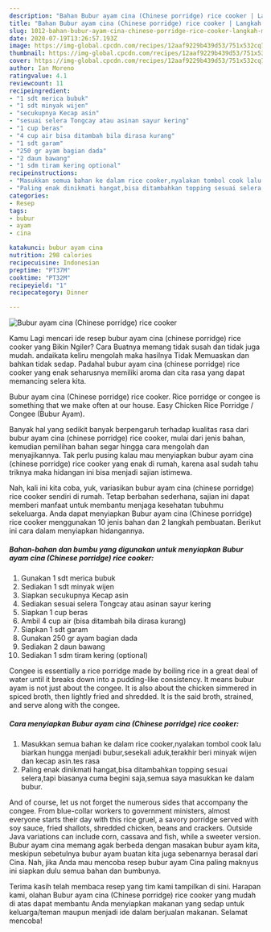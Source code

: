 ```yaml
---
description: "Bahan Bubur ayam cina (Chinese porridge) rice cooker | Langkah Membuat Bubur ayam cina (Chinese porridge) rice cooker Yang Paling Enak"
title: "Bahan Bubur ayam cina (Chinese porridge) rice cooker | Langkah Membuat Bubur ayam cina (Chinese porridge) rice cooker Yang Paling Enak"
slug: 1012-bahan-bubur-ayam-cina-chinese-porridge-rice-cooker-langkah-membuat-bubur-ayam-cina-chinese-porridge-rice-cooker-yang-paling-enak
date: 2020-07-19T13:26:57.193Z
image: https://img-global.cpcdn.com/recipes/12aaf9229b439d53/751x532cq70/bubur-ayam-cina-chinese-porridge-rice-cooker-foto-resep-utama.jpg
thumbnail: https://img-global.cpcdn.com/recipes/12aaf9229b439d53/751x532cq70/bubur-ayam-cina-chinese-porridge-rice-cooker-foto-resep-utama.jpg
cover: https://img-global.cpcdn.com/recipes/12aaf9229b439d53/751x532cq70/bubur-ayam-cina-chinese-porridge-rice-cooker-foto-resep-utama.jpg
author: Ian Moreno
ratingvalue: 4.1
reviewcount: 11
recipeingredient:
- "1 sdt merica bubuk"
- "1 sdt minyak wijen"
- "secukupnya Kecap asin"
- "sesuai selera Tongcay atau asinan sayur kering"
- "1 cup beras"
- "4 cup air bisa ditambah bila dirasa kurang"
- "1 sdt garam"
- "250 gr ayam bagian dada"
- "2 daun bawang"
- "1 sdm tiram kering optional"
recipeinstructions:
- "Masukkan semua bahan ke dalam rice cooker,nyalakan tombol cook lalu biarkan hungga menjadi bubur,sesekali aduk,terakhir beri minyak wijen dan kecap asin.tes rasa"
- "Paling enak dinikmati hangat,bisa ditambahkan topping sesuai selera,tapi biasanya cuma begini saja,semua saya masukkan ke dalam bubur."
categories:
- Resep
tags:
- bubur
- ayam
- cina

katakunci: bubur ayam cina 
nutrition: 298 calories
recipecuisine: Indonesian
preptime: "PT37M"
cooktime: "PT32M"
recipeyield: "1"
recipecategory: Dinner

---
```



![Bubur ayam cina (Chinese porridge) rice cooker](https://img-global.cpcdn.com/recipes/12aaf9229b439d53/751x532cq70/bubur-ayam-cina-chinese-porridge-rice-cooker-foto-resep-utama.jpg)

Kamu Lagi mencari ide resep bubur ayam cina (chinese porridge) rice cooker yang Bikin Ngiler? Cara Buatnya memang tidak susah dan tidak juga mudah. andaikata keliru mengolah maka hasilnya Tidak Memuaskan dan bahkan tidak sedap. Padahal bubur ayam cina (chinese porridge) rice cooker yang enak seharusnya memiliki aroma dan cita rasa yang dapat memancing selera kita.

Bubur ayam cina (Chinese porridge) rice cooker. Rice porridge or congee is something that we make often at our house. Easy Chicken Rice Porridge / Congee (Bubur Ayam).

Banyak hal yang sedikit banyak berpengaruh terhadap kualitas rasa dari bubur ayam cina (chinese porridge) rice cooker, mulai dari jenis bahan, kemudian pemilihan bahan segar hingga cara mengolah dan menyajikannya. Tak perlu pusing kalau mau menyiapkan bubur ayam cina (chinese porridge) rice cooker yang enak di rumah, karena asal sudah tahu triknya maka hidangan ini bisa menjadi sajian istimewa.


Nah, kali ini kita coba, yuk, variasikan bubur ayam cina (chinese porridge) rice cooker sendiri di rumah. Tetap berbahan sederhana, sajian ini dapat memberi manfaat untuk membantu menjaga kesehatan tubuhmu sekeluarga. Anda dapat menyiapkan Bubur ayam cina (Chinese porridge) rice cooker menggunakan 10 jenis bahan dan 2 langkah pembuatan. Berikut ini cara dalam menyiapkan hidangannya.

<!--inarticleads1-->

##### Bahan-bahan dan bumbu yang digunakan untuk menyiapkan Bubur ayam cina (Chinese porridge) rice cooker:

1. Gunakan 1 sdt merica bubuk
1. Sediakan 1 sdt minyak wijen
1. Siapkan secukupnya Kecap asin
1. Sediakan sesuai selera Tongcay atau asinan sayur kering
1. Siapkan 1 cup beras
1. Ambil 4 cup air (bisa ditambah bila dirasa kurang)
1. Siapkan 1 sdt garam
1. Gunakan 250 gr ayam bagian dada
1. Sediakan 2 daun bawang
1. Sediakan 1 sdm tiram kering (optional)


Congee is essentially a rice porridge made by boiling rice in a great deal of water until it breaks down into a pudding-like consistency. It means bubur ayam is not just about the congee. It is also about the chicken simmered in spiced broth, then lightly fried and shredded. It is the said broth, strained, and serve along with the congee. 

<!--inarticleads2-->

##### Cara menyiapkan Bubur ayam cina (Chinese porridge) rice cooker:

1. Masukkan semua bahan ke dalam rice cooker,nyalakan tombol cook lalu biarkan hungga menjadi bubur,sesekali aduk,terakhir beri minyak wijen dan kecap asin.tes rasa
1. Paling enak dinikmati hangat,bisa ditambahkan topping sesuai selera,tapi biasanya cuma begini saja,semua saya masukkan ke dalam bubur.


And of course, let us not forget the numerous sides that accompany the congee. From blue-collar workers to government ministers, almost everyone starts their day with this rice gruel, a savory porridge served with soy sauce, fried shallots, shredded chicken, beans and crackers. Outside Java variations can include corn, cassava and fish, while a sweeter version. Bubur ayam cina memang agak berbeda dengan masakan bubur ayam kita, meskipun sebetulnya bubur ayam buatan kita juga sebenarnya berasal dari Cina. Nah, jika Anda mau mencoba resep bubur ayam Cina paling maknyus ini siapkan dulu semua bahan dan bumbunya. 

Terima kasih telah membaca resep yang tim kami tampilkan di sini. Harapan kami, olahan Bubur ayam cina (Chinese porridge) rice cooker yang mudah di atas dapat membantu Anda menyiapkan makanan yang sedap untuk keluarga/teman maupun menjadi ide dalam berjualan makanan. Selamat mencoba!
